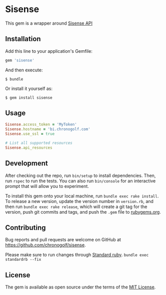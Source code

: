 # Sisense

This gem is a wrapper around [Sisense API](https://developers.sisense.com/display/API2/REST+API+Reference+-+v1.0)

## Installation

Add this line to your application's Gemfile:

```ruby
gem 'sisense'
```

And then execute:

    $ bundle

Or install it yourself as:

    $ gem install sisense

## Usage

```ruby
Sisense.access_token = 'MyToken'
Sisense.hostname = 'bi.chronogolf.com'
Sisense.use_ssl = true

# List all supported resources
Sisense.api_resources
```

## Development

After checking out the repo, run `bin/setup` to install dependencies. Then, run `rspec` to run the tests. You can also run `bin/console` for an interactive prompt that will allow you to experiment.

To install this gem onto your local machine, run `bundle exec rake install`. To release a new version, update the version number in `version.rb`, and then run `bundle exec rake release`, which will create a git tag for the version, push git commits and tags, and push the `.gem` file to [rubygems.org](https://rubygems.org).

## Contributing

Bug reports and pull requests are welcome on GitHub at https://github.com/chronogolf/sisense.

Please make sure to run changes through [Standard ruby](https://github.com/testdouble/standard). `bundle exec standardrb --fix`

## License

The gem is available as open source under the terms of the [MIT License](https://opensource.org/licenses/MIT).
